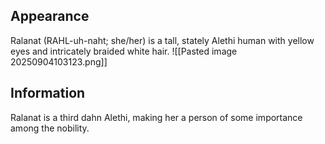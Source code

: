 
## Appearance
Ralanat (RAHL-uh-naht; she/her) is a tall, 
stately Alethi human with yellow eyes and intricately 
braided white hair.
![[Pasted image 20250904103123.png]]
## Information
Ralanat is a third dahn Alethi, making her a person of 
some importance among the nobility.